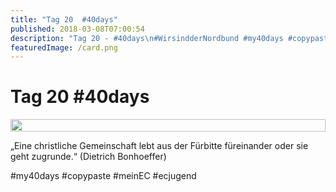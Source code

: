 ```yaml
---
title: "Tag 20  #40days"
published: 2018-03-08T07:00:54
description: "Tag 20 - #40days\n#WirsindderNordbund #my40days #copypaste #meinEC #ecjugend"
featuredImage: /card.png
---
```


# Tag 20  #40days

<div style="display: grid; grid-template-columns: repeat(1, 1fr); grid-gap: 5px;">
<img src="/old/40DAYS_03-08_WITH-tag-20.jpg" alt width="100%">
</div>

&#8222;Eine christliche Gemeinschaft lebt aus der Fürbitte füreinander oder sie geht zugrunde.&#8220; (Dietrich Bonhoeffer)

#my40days #copypaste #meinEC #ecjugend